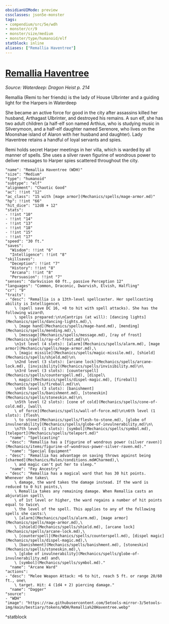 ```yaml
---
obsidianUIMode: preview
cssclasses: json5e-monster
tags:
- compendium/src/5e/wdh
- monster/cr/9
- monster/size/medium
- monster/type/humanoid/elf
statblock: inline
aliases: ["Remallia Haventree"]
---
```

# [Remallia Haventree](Mechanics\bestiary\npc/remallia-haventree-wdh.md)
*Source: Waterdeep: Dragon Heist p. 214*  

Remallia (Remi to her friends) is the lady of House Ulbrinter and a guiding light for the Harpers in Waterdeep

She became an active force for good in the city after assassins killed her husband, Arthagast Ulbrinter, and destroyed his remains. A sun elf, she has two adult children (a half-elf son named Arthius, who is studying music in Silverymoon, and a half-elf daughter named Serenore, who lives on the Moonshae island of Alaron with her husband and daughter). Lady Haventree retains a handful of loyal servants and spies.

Remi holds secret Harper meetings in her villa, which is warded by all manner of spells. She uses a silver raven figurine of wondrous power to deliver messages to Harper spies scattered throughout the city.

```statblock
"name": "Remallia Haventree (WDH)"
"size": "Medium"
"type": "humanoid"
"subtype": "elf"
"alignment": "Chaotic Good"
"ac": !!int "12"
"ac_class": "15 with [mage armor](Mechanics/spells/mage-armor.md)"
"hp": !!int "66"
"hit_dice": "12d8 + 12"
"stats":
- !!int "10"
- !!int "14"
- !!int "13"
- !!int "18"
- !!int "15"
- !!int "17"
"speed": "30 ft."
"saves":
  "Wisdom": !!int "6"
  "Intelligence": !!int "8"
"skillsaves":
  "Deception": !!int "7"
  "History": !!int "8"
  "Arcana": !!int "8"
  "Persuasion": !!int "7"
"senses": "darkvision 60 ft., passive Perception 12"
"languages": "Common, Draconic, Dwarvish, Elvish, Halfling"
"cr": "9"
"traits":
- "desc": "Remallia is a 13th-level spellcaster. Her spellcasting ability is Intelligence\
    \ (spell save DC 16, +8 to hit with spell attacks). She has the following wizard\
    \ spells prepared:\n\nCantrips (at will): [dancing lights](Mechanics/spells/dancing-lights.md),\
    \ [mage hand](Mechanics/spells/mage-hand.md), [mending](Mechanics/spells/mending.md),\
    \ [message](Mechanics/spells/message.md), [ray of frost](Mechanics/spells/ray-of-frost.md)\n\
    \n1st level (4 slots): [alarm](Mechanics/spells/alarm.md), [mage armor](Mechanics/spells/mage-armor.md),\
    \ [magic missile](Mechanics/spells/magic-missile.md), [shield](Mechanics/spells/shield.md)\n\
    \n2nd level (3 slots): [arcane lock](Mechanics/spells/arcane-lock.md), [invisibility](Mechanics/spells/invisibility.md)\n\
    \n3rd level (3 slots): [counterspell](Mechanics/spells/counterspell.md), [dispel\
    \ magic](Mechanics/spells/dispel-magic.md), [fireball](Mechanics/spells/fireball.md)\n\
    \n4th level (3 slots): [banishment](Mechanics/spells/banishment.md), [stoneskin](Mechanics/spells/stoneskin.md)\n\
    \n5th level (2 slots): [cone of cold](Mechanics/spells/cone-of-cold.md), [wall\
    \ of force](Mechanics/spells/wall-of-force.md)\n\n6th level (1 slots): [flesh\
    \ to stone](Mechanics/spells/flesh-to-stone.md), [globe of invulnerability](Mechanics/spells/globe-of-invulnerability.md)\n\
    \n7th level (1 slots): [symbol](Mechanics/spells/symbol.md), [teleport](Mechanics/spells/teleport.md)"
  "name": "Spellcasting"
- "desc": "Remallia has a [figurine of wondrous power (silver raven)](Mechanics/items/figurine-of-wondrous-power-silver-raven.md)."
  "name": "Special Equipment"
- "desc": "Remallia has advantage on saving throws against being [charmed](Mechanics/Rules/conditions.md#Charmed),\
    \ and magic can't put her to sleep."
  "name": "Fey Ancestry"
- "desc": "Remallia has a magical ward that has 30 hit points. Whenever she takes\
    \ damage, the ward takes the damage instead. If the ward is reduced to 0 hit points,\
    \ Remallia takes any remaining damage. When Remallia casts an abjuration spell\
    \ of 1st level or higher, the ward regains a number of hit points equal to twice\
    \ the level of the spell. This applies to any of the following spells she casts:\
    \ [alarm](Mechanics/spells/alarm.md), [mage armor](Mechanics/spells/mage-armor.md),\
    \ [shield](Mechanics/spells/shield.md), [arcane lock](Mechanics/spells/arcane-lock.md),\
    \ [counterspell](Mechanics/spells/counterspell.md), [dispel magic](Mechanics/spells/dispel-magic.md),\
    \ [banishment](Mechanics/spells/banishment.md), [stoneskin](Mechanics/spells/stoneskin.md),\
    \ [globe of invulnerability](Mechanics/spells/globe-of-invulnerability.md) and\
    \ [symbol](Mechanics/spells/symbol.md)."
  "name": "Arcane Ward"
"actions":
- "desc": "Melee Weapon Attack: +6 to hit, reach 5 ft. or range 20/60 ft., one\
    \ target. Hit: 4 (1d4 + 2) piercing damage."
  "name": "Dagger"
"source":
- "WDH"
"image": "https://raw.githubusercontent.com/5etools-mirror-3/5etools-img/main/bestiary/tokens/WDH/Remallia%20Haventree.webp"
```
^statblock